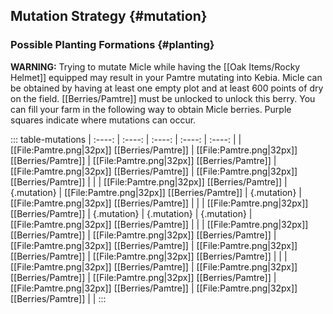 ## Mutation Strategy {#mutation}

### Possible Planting Formations {#planting}

**WARNING:** Trying to mutate Micle while having the [[Oak Items/Rocky Helmet]] equipped may result in your Pamtre mutating into Kebia.
Micle can be obtained by having at least one empty plot and at least 600 points of dry on the field. [[Berries/Pamtre]] must be unlocked to unlock this berry. You can fill your farm in the following way to obtain Micle berries. Purple squares indicate where mutations can occur.

::: table-mutations
| :----: | :----: | :----: | :----: | :----: |
| [[File:Pamtre.png\|32px]] [[Berries/Pamtre]] | [[File:Pamtre.png\|32px]] [[Berries/Pamtre]] | [[File:Pamtre.png\|32px]] [[Berries/Pamtre]] | [[File:Pamtre.png\|32px]] [[Berries/Pamtre]] | [[File:Pamtre.png\|32px]] [[Berries/Pamtre]] | |
| [[File:Pamtre.png\|32px]] [[Berries/Pamtre]] | {.mutation} | [[File:Pamtre.png\|32px]] [[Berries/Pamtre]] | {.mutation} | [[File:Pamtre.png\|32px]] [[Berries/Pamtre]] | |
| [[File:Pamtre.png\|32px]] [[Berries/Pamtre]] | {.mutation} | {.mutation} | {.mutation} | [[File:Pamtre.png\|32px]] [[Berries/Pamtre]] | |
| [[File:Pamtre.png\|32px]] [[Berries/Pamtre]] | [[File:Pamtre.png\|32px]] [[Berries/Pamtre]] | [[File:Pamtre.png\|32px]] [[Berries/Pamtre]] | [[File:Pamtre.png\|32px]] [[Berries/Pamtre]] | [[File:Pamtre.png\|32px]] [[Berries/Pamtre]] | |
| [[File:Pamtre.png\|32px]] [[Berries/Pamtre]] | [[File:Pamtre.png\|32px]] [[Berries/Pamtre]] | [[File:Pamtre.png\|32px]] [[Berries/Pamtre]] | [[File:Pamtre.png\|32px]] [[Berries/Pamtre]] | [[File:Pamtre.png\|32px]] [[Berries/Pamtre]] | |
:::